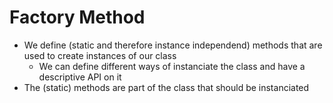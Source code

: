 # Factory Method
+ We define (static and therefore instance independend) methods that are used to create instances of our class
    - We can define different ways of instanciate the class and have a descriptive API on it
+ The (static) methods are part of the class that should be instanciated